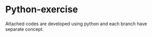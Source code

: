 # Python-exercise



Attached codes are developed using python and each branch have separate concept.
